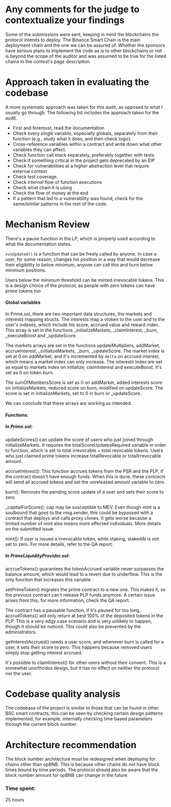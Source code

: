 # Any comments for the judge to contextualize your findings

Some of the submissions were sent, keeping in mind the blockchains the protocol intends to deploy. The Binance Smart Chain is the main deployment chain and the one we can be assured of. Whether the sponsors have serious plans to implement the code as is to other blockchains or not is beyond the scope of the auditor and was assumed to be true for the listed chains in the contest's page description.

# Approach taken in evaluating the codebase

A more systematic approach was taken for this audit, as opposed to what I usually go through. The following list includes the approach taken for the audit.

- First and foremost, read the documentation 
- Check every single variable, especially globals, separately from their function (e.g., study what it does, and then check logic).
- Cross-reference variables within a contract and write down what other variables they can affect.
- Check function call stack separately, preferably together with tests
- Check if something critical in the project gets deprecated by an EIP 
- Check for vulnerabilities at a higher abstraction level that require external context 
- Check test coverage.
- Check internal flow of function executions 
- Check what chain it is using 
- Check the flow of money at the end
- If a pattern that led to a vulnerability was found, check for the same/similar patterns in the rest of the code.

# Mechanism Review

There's a pause function in the LP, which is properly used according to what the documentation states.

`xvsUpdated()` is a function that can be freely called by anyone. In case a user, for some reason, changes his position in a way that would decrease their eligibility to below minimum, anyone can call this and burn below minimum positions. 

Users below the minimum threshold can be minted irrevocable tokens. This is a design choice of the protocol, as people with zero tokens can have prime tokens too

#### Global variables
In Prime.sol, there are two important data structures, the markets and interests mapping structs. The interests map a vtoken to the user and to the user's indexes, which include his score, accrued value and reward index. This array is set in the functions _initializeMarkets, _claimInterest, _burn, _executeBoost and _updateScore.

The markets arrays are set in the functions updateMultipliers, addMarket, accrueInterest, _initializeMarkets, _burn, _updateScore. The market index is set at 0 on addMarket, and it's incremented by `delta` on accrued interest, which means a market index can only increase. The interests index are set as equal to markets index on initialize, claimInterest and executeBoost. It's set as 0 on token burn.

The sumOfMembersScore is set as 0 on addMarket, added interests score on initializeMarkets, reduced score on burn, modified on updateScore. The score is set in initializeMarkets, set to 0 in burn or _updateScore.

We can conclude that these arrays are working as intended.

#### Functions:
##### In Prime.sol:
updateScores() can update the score of users who just joined through initializeMarkets. It requires the totalScoreUpdatesRequired variable in order to function, which is set to total irrevocable + total revocable tokens. Users who just claimed prime tokens increase totalRevocable or totalIrrevocable amount.

accrueInterest(): This function accrues tokens from the PSR and the PLP, if the contract doesn't have enough funds. When this is done, these contracts will send all accrued tokens and set the unreleased amount variable to zero.

burn(): Removes the pending score update of a user and sets their score to zero

_capitalForScore(): cap may be susceptible to MEV. Even though mint is a soulbound that goes to the msg.sender, this could be bypassed with a contract that deploys and calls proxy clones. It gets worse because a limited number of mint also means more affected individuals. More details on the submitted issue.

mint(): If user is issued a irrevocable token, while staking, stakedAt is not set to zero. For more details, refer to the QA report.

##### In PrimeLiquidityProvider.sol:

accrueTokens() guarantees the tokenAccrued variable never surpasses the balance amount, which would lead to a revert due to underflow. This is the only function that increases this variable

setPrimeToken() migrates the prime contract to a new one. This makes it, so the previous contract can't release PLP funds anymore. A certain issue arises from this, for more information, check the QA report.

The contract has a pausable function, if it's paused for too long, accrueTokens() will only return at best 100% of the deposited tokens in the PLP. This is a very edgy case scenario and is very unlikely to happen, though it should be noticed. This could also be prevented by the administrators.

getInterestAccrued() needs a user score, and whenever burn is called for a user, it sets their score to zero. This happens because removed users simply stop getting interest accrued.

It's possible to claimInterest() for other users without their consent. This is a somewhat unorthodox design, but it has no effect on neither the protocol nor the user.

# Codebase quality analysis

The codebase of the project is similar to those that can be found in other BSC smart contracts, this can be seen by checking certain design patterns implemented, for example, internally checking time based parameters through the current block number. 

# Architecture recommendation

The block number architecture must be redesigned when deploying for chains other than opBNB. This is because other chains do not have block times bound by time periods. The protocol should also be aware that the block number amount for opBNB can change in the future.



### Time spent:
25 hours